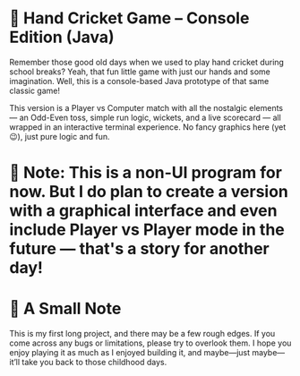 # 🏏 Hand Cricket Game – Console Edition (Java)
Remember those good old days when we used to play hand cricket during school breaks? Yeah, that fun little game with just our hands and some imagination. Well, this is a console-based Java prototype of that same classic game!

This version is a Player vs Computer match with all the nostalgic elements — an Odd-Even toss, simple run logic, wickets, and a live scorecard — all wrapped in an interactive terminal experience. No fancy graphics here (yet 😉), just pure logic and fun.

# 🎯 Note: This is a non-UI program for now. But I do plan to create a version with a graphical interface and even include Player vs Player mode in the future — that's a story for another day!

# 🙏 A Small Note
This is my first long project, and there may be a few rough edges. If you come across any bugs or limitations, please try to overlook them. I hope you enjoy playing it as much as I enjoyed building it, and maybe—just maybe—it’ll take you back to those childhood days.

